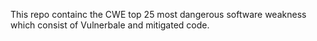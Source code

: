 This repo containc the CWE top 25 most dangerous software weakness which consist of Vulnerbale and mitigated code.
